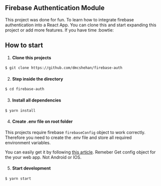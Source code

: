 ## Firebase Authentication Module

This project was done for fun. To learn how to integrate firebase authentication into a React App. You can clone this and start expanding this project or add more features. If you have time :bowtie:

## How to start

1. #### Clone this projects

```bash
$ git clone https://github.com/dmcshehan/firebase-auth
```

2. #### Step inside the directory

```bash
$ cd firebase-auth
```

3. #### Install all dependencies

```bash
$ yarn install
```

4. #### Create .env file on root folder

This projects require firebase `firebaseConfig` object to work correctly. Therefore you need to create the .env file and store all required environment variables.

You can easily get it by following [this article](https://support.google.com/firebase/answer/7015592). Remeber Get config object for the your web app. Not Android or IOS.

5. #### Start development

```bash
$ yarn start
```
